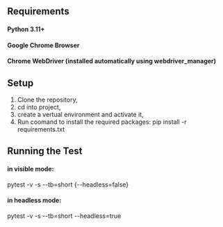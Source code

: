 ## Requirements
#### Python 3.11+
#### Google Chrome Browser
#### Chrome WebDriver (installed automatically using webdriver_manager)

## Setup
1. Clone the repository,
2. cd into project,
3. create a vertual environment and activate it,
4. Run coomand to install the required packages:
   pip install -r requirements.txt

## Running the Test
#### in visible mode:
pytest -v -s --tb=short {--headless=false}

#### in headless mode:
pytest -v -s --tb=short --headless=true
